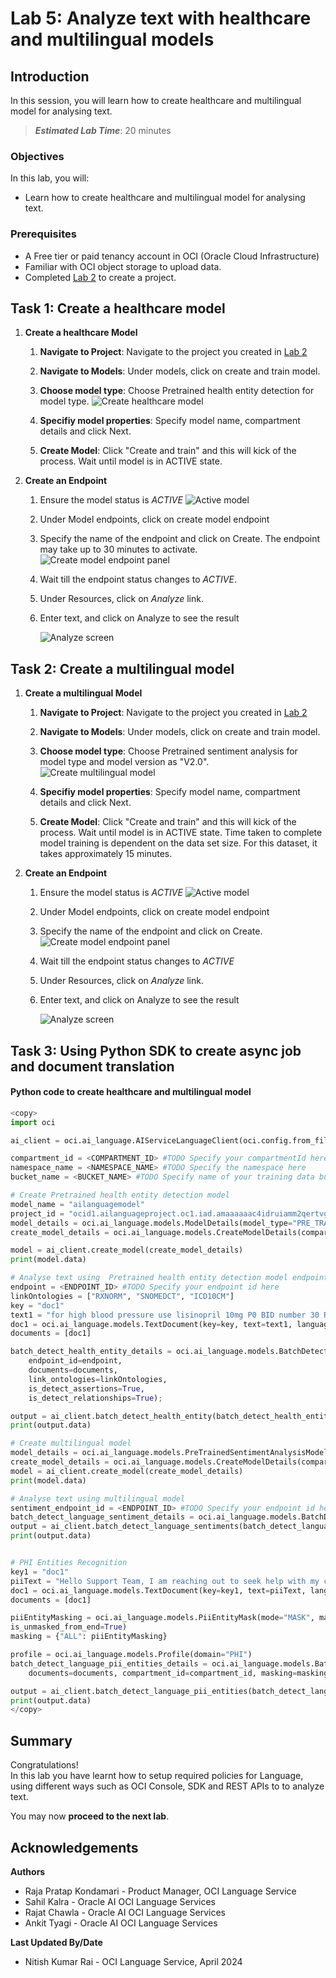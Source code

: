 # Lab 5: Analyze text with healthcare and multilingual models

## Introduction

In this session, you will learn how to create healthcare and multilingual model for analysing text.

> ***Estimated Lab Time***: 20 minutes

### Objectives

In this lab, you will:

- Learn how to create healthcare and multilingual model for analysing text.

### Prerequisites

- A Free tier or paid tenancy account in OCI (Oracle Cloud Infrastructure)
- Familiar with OCI object storage to upload data.
- Completed [Lab 2](?lab=custom-model#Task1:CreateaProject) to create a project.




## Task 1: Create a healthcare model

1. **Create a healthcare Model**

    1. **Navigate to Project**: Navigate to the project you created in [Lab 2](?lab=custom-model#Task1:CreateaProject)

    2. **Navigate to Models**: Under models, click on create and train model.

    3. **Choose model type**: Choose Pretrained health entity detection for model type.
        ![Create healthcare model](./images/create-healthcare-model.png " ")

    4. **Specifiy model properties**: Specify model name, compartment details and click Next.

    5. **Create Model**: Click "Create and train" and this will kick of the process. Wait until model is in ACTIVE state.
 
2. **Create an Endpoint**

    1. Ensure the model status is *ACTIVE*
 ![Active model](./images/active-model.png " ")
    2. Under Model endpoints, click on create model endpoint
    3. Specify the name of the endpoint and click on Create. The endpoint may take up to 30 minutes to activate.
        ![Create model endpoint panel](./images/create-health-endpoint.png " ")

    4. Wait till the endpoint status changes to *ACTIVE*.
    5. Under Resources, click on *Analyze* link.
    6. Enter text, and click on Analyze to see the result

        ![Analyze screen](./images/analyze.png " ")


## Task 2: Create a multilingual model

1. **Create a multilingual Model**

    1. **Navigate to Project**: Navigate to the project you created in [Lab 2](?lab=custom-model#Task1:CreateaProject)

    2. **Navigate to Models**: Under models, click on create and train model.

    3. **Choose model type**: Choose Pretrained sentiment analysis for model type and model version as "V2.0".
      ![Create multilingual model](./images/create-multilingual-sentiment-model.png " ")

    4. **Specifiy model properties**: Specify model name, compartment details and click Next.

    5. **Create Model**: Click "Create and train" and this will kick of the process. Wait until model is in ACTIVE state. Time taken to complete model training is dependent on the data set size. For this dataset, it takes approximately 15 minutes.

2. **Create an Endpoint**

    1. Ensure the model status is *ACTIVE*
 ![Active model](./images/active-model.png " ")
    2. Under Model endpoints, click on create model endpoint
    3. Specify the name of the endpoint and click on Create.
        ![Create model endpoint panel](./images/create-multilingual-sentiment-endpoint.png " ")

    4. Wait till the endpoint status changes to *ACTIVE*
    5. Under Resources, click on *Analyze* link.
    6. Enter text, and click on Analyze to see the result

        ![Analyze screen](./images/create-multilingual-sentiment-analyse.png " ")



## Task 3: Using Python SDK to create async job and document translation

#### **Python code to create healthcare and multilingual model**

```Python
<copy>
import oci

ai_client = oci.ai_language.AIServiceLanguageClient(oci.config.from_file())

compartment_id = <COMPARTMENT_ID> #TODO Specify your compartmentId here
namespace_name = <NAMESPACE_NAME> #TODO Specify the namespace here
bucket_name = <BUCKET_NAME> #TODO Specify name of your training data bucket here

# Create Pretrained health entity detection model
model_name = "ailanguagemodel"
project_id = "ocid1.ailanguageproject.oc1.iad.amaaaaaac4idruiamm2qertvgslshe6onn47tqy6b4ebtswp44pcvaxlxc3a"
model_details = oci.ai_language.models.ModelDetails(model_type="PRE_TRAINED_HEALTH_NLU", language_code="en")
create_model_details = oci.ai_language.models.CreateModelDetails(compartment_id=compartment_id, display_name=model_name, project_id=project_id, model_details=model_details)

model = ai_client.create_model(create_model_details)
print(model.data)

# Analyse text using  Pretrained health entity detection model endpoint
endpoint = <ENDPOINT_ID> #TODO Specify your endpoint id here
linkOntologies = ["RXNORM", "SNOMEDCT", "ICD10CM"]
key = "doc1"
text1 = "for high blood pressure use lisinopril 10mg P0 BID number 30 Refils 3 substitutions permitted";
doc1 = oci.ai_language.models.TextDocument(key=key, text=text1, language_code="en")
documents = [doc1]

batch_detect_health_entity_details = oci.ai_language.models.BatchDetectHealthEntityDetails(
    endpoint_id=endpoint,
    documents=documents,
    link_ontologies=linkOntologies,
    is_detect_assertions=True,
    is_detect_relationships=True);

output = ai_client.batch_detect_health_entity(batch_detect_health_entity_details)
print(output.data)

# Create multilingual model
model_details = oci.ai_language.models.PreTrainedSentimentAnalysisModelDetails(model_type="PRE_TRAINED_SENTIMENT_ANALYSIS", language_code="en", version="V2.0")
create_model_details = oci.ai_language.models.CreateModelDetails(compartment_id=compartment_id, project_id=project_id, model_details=model_details)
model = ai_client.create_model(create_model_details)
print(model.data)

# Analyse text using multilingual model
sentiment_endpoint_id = <ENDPOINT_ID> #TODO Specify your endpoint id here
batch_detect_language_sentiment_details = oci.ai_language.models.BatchDetectLanguageSentimentsDetails(documents=documents, endpoint_id=sentiment_endpoint_id)
output = ai_client.batch_detect_language_sentiments(batch_detect_language_sentiment_details,  level=["ASPECT","SENTENCE"])
print(output.data)


# PHI Entities Recognition
key1 = "doc1"
piiText = "Hello Support Team, I am reaching out to seek help with my credit card number 1234 5678 9873 2345 expiring on 11/23. There was a suspicious transaction on 12-Aug-2022 which I reported by calling from my mobile number +1 (423) 111-9999 also I emailed from my email id sarah.jones1234@hotmail.com. Would you please let me know the refund status? Regards, Sarah"
doc1 = oci.ai_language.models.TextDocument(key=key1, text=piiText, language_code="en")
documents = [doc1]

piiEntityMasking = oci.ai_language.models.PiiEntityMask(mode="MASK", masking_character="*", leave_characters_unmasked=4,
is_unmasked_from_end=True)
masking = {"ALL": piiEntityMasking}

profile = oci.ai_language.models.Profile(domain="PHI")
batch_detect_language_pii_entities_details = oci.ai_language.models.BatchDetectLanguagePiiEntitiesDetails(
    documents=documents, compartment_id=compartment_id, masking=masking, profile=profile)

output = ai_client.batch_detect_language_pii_entities(batch_detect_language_pii_entities_details)
print(output.data)
</copy>
```

## **Summary**

Congratulations! </br>
In this lab you have learnt how to setup required policies for Language, using different ways such as OCI Console, SDK and REST APIs to to analyze text.

You may now **proceed to the next lab**.

## Acknowledgements

**Authors**
  * Raja Pratap Kondamari - Product Manager, OCI Language Service
  * Sahil Kalra - Oracle AI OCI Language Services
  * Rajat Chawla  - Oracle AI OCI Language Services
  * Ankit Tyagi -  Oracle AI OCI Language Services

**Last Updated By/Date**
* Nitish Kumar Rai - OCI Language Service, April 2024

